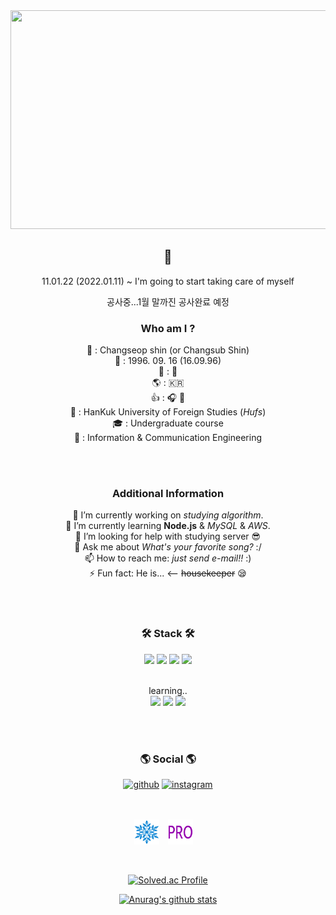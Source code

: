 
<!--
**changsub214/changsub214** is a ✨ _special_ ✨ repository because its `README.md` (this file) appears on your GitHub profile.
-->
<div align="center">

  <img src="https://user-images.githubusercontent.com/18750947/149539794-bd8430e0-e493-4a26-b5f2-b03e14e9c4ae.jpg"  width="640" height="350">

  
  <br/>
  
##  :crescent_moon:    
  11.01.22 (2022.01.11) ~
I'm going to start taking care of myself

공사중...1월 말까진 공사완료 예정
  <br/>

  
  ### Who am I ?

:name_badge: : Changseop shin (or Changsub Shin)   
:birthday: : 1996. 09. 16 (16.09.96)   
:restroom: : :boy:   
:earth_americas: : :kr:   
  :+1: : :headphones: :running:   
  :school: : HanKuk University of Foreign Studies (*Hufs*)   
:mortar_board: :  Undergraduate course   
:blue_book: : Information & Communication Engineering   

  <br/><br/>
### Additional Information

  
 🔭 I’m currently working on *studying algorithm*.  
 🌱 I’m currently learning **Node.js** & *MySQL* & *AWS*.   
 🤔 I’m looking for help with studying server :sunglasses:    
 💬 Ask me about *What's your favorite song?* :/    
 📫 How to reach me: *just send e-mail!!* :)     
 ⚡ Fun fact: He is...  <-- ~~housekeeper~~ :sleepy:    
    
                           
                           
<br/><br/> 
  ### 🛠 Stack 🛠

  
<img src="https://img.shields.io/badge/Java-007396?style=flat-square&logo=Java&logoColor=white"> <img src="https://img.shields.io/badge/Python-3776AB?style=flat-square&logo=Python&logoColor=white"> <img src="https://img.shields.io/badge/C-A8B9CC?style=flat-sqaure&logo=c&logoColor=white"> 
<img src="https://img.shields.io/badge/Wireshark-1679A7?style=flat-sqaure&logo=Wireshark&logoColor=white">

<br/>
learning..<br/>
<img src="https://img.shields.io/badge/Node.js-339933?style=flat-sqaure&logo=Node.js&logoColor=white">
<img src="https://img.shields.io/badge/Amazon AWS-232F3E?style=flat-sqaure&logo=Amazon AWS&logoColor=white">
<img src="https://img.shields.io/badge/MySQL-4479A1?style=flat-sqaure&logo=MySQL&logoColor=white">


  
<br/><br/>
  
  
### :earth_americas: Social :earth_americas:

  
[<img src='https://cdn.jsdelivr.net/npm/simple-icons@3.0.1/icons/github.svg' alt='github' height='40'>](https://github.com/changsub214)  [<img src='https://cdn.jsdelivr.net/npm/simple-icons@3.0.1/icons/instagram.svg' alt='instagram' height='40'>](https://www.instagram.com/changsub_s/)  

  <br/><br/>
<a href='https://archiveprogram.github.com/'><img src='https://raw.githubusercontent.com/acervenky/animated-github-badges/master/assets/acbadge.gif' width='40' height='40'></a> <a href='https://github.com/pricing'><img src='https://raw.githubusercontent.com/acervenky/animated-github-badges/master/assets/pro.gif' width='40' height='40'></a> 

<br/>
  
  [![Solved.ac Profile](http://mazassumnida.wtf/api/v2/generate_badge?boj=changsub00)](https://solved.ac/changsub00/)

  
[![Anurag's github stats](https://github-readme-stats.vercel.app/api?username=changsub214&show_icons=true&theme=github_dark)](https://github.com/changsub214/github-readme-stats)

</div>




